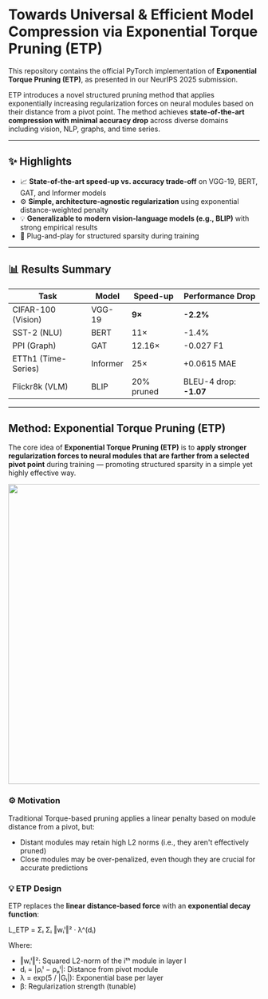 # Towards Universal & Efficient Model Compression via Exponential Torque Pruning (ETP)

This repository contains the official PyTorch implementation of **Exponential Torque Pruning (ETP)**, as presented in our NeurIPS 2025 submission.

ETP introduces a novel structured pruning method that applies exponentially increasing regularization forces on neural modules based on their distance from a pivot point. The method achieves **state-of-the-art compression with minimal accuracy drop** across diverse domains including vision, NLP, graphs, and time series.

---

## ✨ Highlights

- 📈 **State-of-the-art speed-up vs. accuracy trade-off** on VGG-19, BERT, GAT, and Informer models
- ⚙️ **Simple, architecture-agnostic regularization** using exponential distance-weighted penalty
- 💡 **Generalizable to modern vision-language models (e.g., BLIP)** with strong empirical results
- 🧩 Plug-and-play for structured sparsity during training

---

## 📊 Results Summary

| Task                | Model      | Speed-up | Performance Drop |
|---------------------|------------|----------|----------|
| CIFAR-100 (Vision)  | VGG-19     | **9×**   | **-2.2%** |
| SST-2 (NLU)         | BERT       | 11×      | -1.4%     |
| PPI (Graph)         | GAT        | 12.16×   | -0.027 F1 |
| ETTh1 (Time-Series) | Informer   | 25×      | +0.0615 MAE |
| Flickr8k (VLM)      | BLIP       | 20% pruned | BLEU-4 drop: **-1.07** |

---

## Method: Exponential Torque Pruning (ETP)

The core idea of **Exponential Torque Pruning (ETP)** is to **apply stronger regularization forces to neural modules that are farther from a selected pivot point** during training — promoting structured sparsity in a simple yet highly effective way.
<p align="center">
  <img src="https://github.com/user-attachments/assets/094e3c0f-0e51-4f70-9ba6-586f39e7d8fd" width="600"/>
</p>

### ⚙️ Motivation

Traditional Torque-based pruning applies a linear penalty based on module distance from a pivot, but:

- Distant modules may retain high L2 norms (i.e., they aren't effectively pruned)
- Close modules may be over-penalized, even though they are crucial for accurate predictions

### 💡 ETP Design

ETP replaces the **linear distance-based force** with an **exponential decay function**:

L_ETP = Σₗ Σᵢ ‖wᵢˡ‖² · λ^(dᵢ)

Where:

- ‖wᵢˡ‖²: Squared L2-norm of the iᵗʰ module in layer l  
- dᵢ = |ρᵢˡ − ρₚˡ|: Distance from pivot module  
- λ = exp(5 / |Gₗ|): Exponential base per layer  
- β: Regularization strength (tunable)



